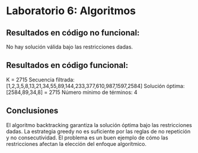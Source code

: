 # Laboratorio 6: Algoritmos

## Resultados en código no funcional:

No hay solución válida bajo las restricciones dadas.

## Resultados en código funcional:

K = 2715
Secuencia filtrada: [1,2,3,5,8,13,21,34,55,89,144,233,377,610,987,1597,2584]
Solución óptima: [2584,89,34,8] = 2715
Número mínimo de términos: 4

## Conclusiones

El algoritmo backtracking garantiza la solución óptima bajo las restricciones dadas. La estrategia greedy no es suficiente por las reglas de no repetición y no consecutividad. El problema es un buen ejemplo de cómo las restricciones afectan la elección del enfoque algorítmico.
